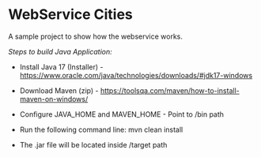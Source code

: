 # WebService Cities

A sample project to show how the webservice works.


*Steps to build Java Application:*
- Install Java 17 (Installer) - https://www.oracle.com/java/technologies/downloads/#jdk17-windows

- Download Maven (zip) - https://toolsqa.com/maven/how-to-install-maven-on-windows/

- Configure JAVA_HOME and MAVEN_HOME - Point to /bin path

- Run the following command line: mvn clean install

- The .jar file will be located inside /target path